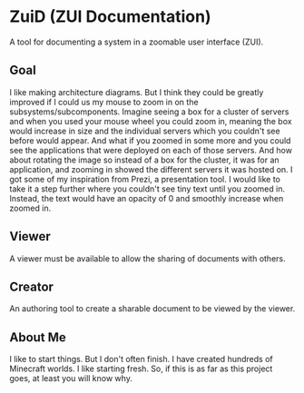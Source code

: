 # ZuiD (ZUI Documentation)
A tool for documenting a system in a zoomable user interface (ZUI).

## Goal
I like making architecture diagrams. But I think they could be greatly improved
if I could us my mouse to zoom in on the subsystems/subcomponents. Imagine
seeing a box for a cluster of servers and when you used your mouse wheel you
could zoom in, meaning the box would increase in size and the individual
servers which you couldn't see before would appear. And what if you zoomed in
some more and you could see the applications that were deployed on each of
those servers. And how about rotating the image so instead of a box for the
cluster, it was for an application, and zooming in showed the different
servers it was hosted on.
I got some of my inspiration from Prezi, a presentation tool. I would like to
take it a step further where you couldn't see tiny text until you zoomed in.
Instead, the text would have an opacity of 0 and smoothly increase when
zoomed in.

## Viewer
A viewer must be available to allow the sharing of documents with others.

## Creator
An authoring tool to create a sharable document to be viewed by the viewer.

## About Me
I like to start things. But I don't often finish. I have created hundreds of
Minecraft worlds. I like starting fresh. So, if this is as far as this project
goes, at least you will know why.
